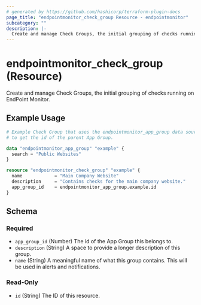 ```yaml
---
# generated by https://github.com/hashicorp/terraform-plugin-docs
page_title: "endpointmonitor_check_group Resource - endpointmonitor"
subcategory: ""
description: |-
  Create and manage Check Groups, the initial grouping of checks running on EndPoint Monitor.
---
```


# endpointmonitor_check_group (Resource)

Create and manage Check Groups, the initial grouping of checks running on EndPoint Monitor.

## Example Usage

```terraform
# Example Check Group that uses the endpointmonitor_app_group data source 
# to get the id of the parent App Group.

data "endpointmonitor_app_group" "example" {
  search = "Public Websites"
}

resource "endpointmonitor_check_group" "example" {
  name            = "Main Company Website"
  description     = "Contains checks for the main company website."
  app_group_id    = endpointmonitor_app_group.example.id
}
```

<!-- schema generated by tfplugindocs -->
## Schema

### Required

- `app_group_id` (Number) The id of the App Group this belongs to.
- `description` (String) A space to provide a longer description of this group.
- `name` (String) A meaningful name of what this group contains. This will be used in alerts and notifications.

### Read-Only

- `id` (String) The ID of this resource.


